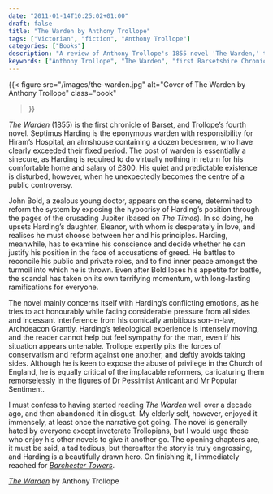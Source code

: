 ```yaml
---
date: "2011-01-14T10:25:02+01:00"
draft: false
title: "The Warden by Anthony Trollope"
tags: ["Victorian", "fiction", "Anthony Trollope"]
categories: ["Books"]
description: "A review of Anthony Trollope's 1855 novel 'The Warden,' the first Barsetshire Chronicle where Septimus Harding faces public scandal over his sinecure at Hiram's Hospital. Discover how reformer John Bold's crusade creates conflict between love and principles."
keywords: ["Anthony Trollope", "The Warden", "first Barsetshire Chronicle", "Septimus Harding", "John Bold", "Hiram's Hospital", "Church reform", "sinecure scandal", "Archdeacon Grantly"]
---
```


{{< figure
  src="/images/the-warden.jpg"
  alt="Cover of The Warden by Anthony Trollope"
  class="book"
>}}

_The Warden_ (1855) is the first chronicle of Barset, and Trollope’s fourth novel. Septimus Harding is the eponymous warden with responsibility for Hiram’s Hospital, an almshouse containing a dozen bedesmen, who have clearly exceeded their [fixed period](/posts/the-fixed-period/). The post of warden is essentially a sinecure, as Harding is required to do virtually nothing in return for his comfortable home and salary of £800.  His quiet and predictable existence is disturbed, however, when he unexpectedly becomes the centre of a public controversy.

John Bold, a zealous young doctor, appears on the scene, determined to reform the system by exposing the hypocrisy of Harding’s position through the pages of the crusading Jupiter (based on _The Times_). In so doing, he upsets Harding’s daughter, Eleanor, with whom is desperately in love, and realises he must choose between her and his principles. Harding, meanwhile, has to examine his conscience and decide whether he can justify his position in the face of accusations of greed. He battles to reconcile his public and private roles, and to find inner peace amongst the turmoil into which he is thrown.  Even after Bold loses his appetite for battle, the scandal has taken on its own terrifying momentum, with long-lasting ramifications for everyone.

The novel mainly concerns itself with Harding’s conflicting emotions, as he tries to act honourably while facing considerable pressure from all sides and incessant interference from his comically ambitious son-in-law, Archdeacon Grantly. Harding’s teleological experience is intensely moving, and the reader cannot help but feel sympathy for the man, even if his situation appears untenable. Trollope expertly pits the forces of conservatism and reform against one another, and deftly avoids taking sides. Although he is keen to expose the abuse of privilege in the Church of England, he is equally critical of the implacable reformers, caricaturing them remorselessly in the figures of Dr Pessimist Anticant and Mr Popular Sentiment.

I must confess to having started reading _The Warden_ well over a decade ago, and then abandoned it in disgust. My elderly self, however, enjoyed it immensely, at least once the narrative got going. The novel is generally hated by everyone except inveterate Trollopians, but I would urge those who enjoy his other novels to give it another go. The opening chapters are, it must be said, a tad tedious, but thereafter the story is truly engrossing, and Harding is a beautifully drawn hero. On finishing it, I immediately reached for [_Barchester Towers_](/posts/barchester-towers/).

[_The Warden_](https://uk.bookshop.org/a/2760/9780199665440) by Anthony Trollope